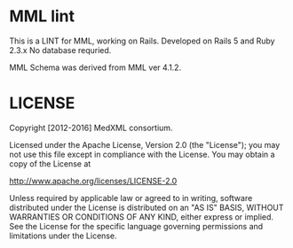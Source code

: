 # MML lint

This is a LINT for MML, working on Rails.
Developed on Rails 5 and Ruby 2.3.x
No database requried.

MML Schema was derived from MML ver 4.1.2.

# LICENSE
Copyright [2012-2016] MedXML consortium.

Licensed under the Apache License, Version 2.0 (the "License"); you may not use this file except in compliance with the License. You may obtain a copy of the License at

 http://www.apache.org/licenses/LICENSE-2.0

Unless required by applicable law or agreed to in writing, software distributed under the License is distributed on an "AS IS" BASIS, WITHOUT WARRANTIES OR CONDITIONS OF ANY KIND, either express or implied. See the License for the specific language governing permissions and limitations under the License.